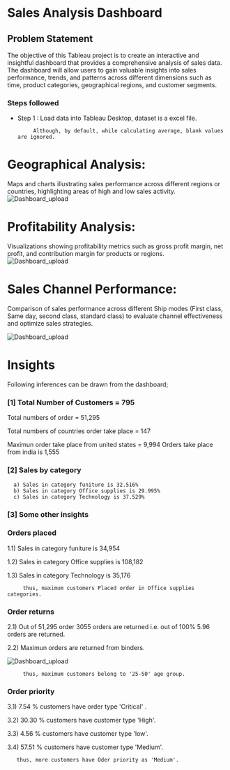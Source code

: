 # Sales Analysis Dashboard

## Problem Statement

The objective of this Tableau project is to create an interactive and insightful dashboard that provides a comprehensive analysis of sales data. The dashboard will allow users to gain valuable insights into sales performance, trends, and patterns across different dimensions such as time, product categories, geographical regions, and customer segments.


### Steps followed 

- Step 1 : Load data into Tableau Desktop, dataset is a excel file.

           Although, by default, while calculating average, blank values are ignored.


# Geographical Analysis: 
Maps and charts illustrating sales performance across different regions or countries, highlighting areas of high and low sales activity.
![Dashboard_upload](https://user-images.githubusercontent.com/102996550/174074051-4f08287a-0568-4fdf-8ac9-6762e0d8fa94.jpg)

# Profitability Analysis: 
Visualizations showing profitability metrics such as gross profit margin, net profit, and contribution margin for products or regions.
![Dashboard_upload](https://user-images.githubusercontent.com/102996550/174074051-4f08287a-0568-4fdf-8ac9-6762e0d8fa94.jpg)

# Sales Channel Performance: 
Comparison of sales performance across different Ship modes (First class, Same day, second class, standard class) to evaluate channel effectiveness and optimize sales strategies.

![Dashboard_upload](https://user-images.githubusercontent.com/102996550/174074051-4f08287a-0568-4fdf-8ac9-6762e0d8fa94.jpg)

# Insights

Following inferences can be drawn from the dashboard;

### [1] Total Number of Customers = 795

Total numbers of order = 51,295

Total numbers of countries order take place = 147

Maximun order take place from united states = 9,994
Orders take place from india is 1,555

           
  ### [2] Sales by category 
  
      a) Sales in category funiture is 32.516%
      b) Sales in category Office supplies is 29.995%
      c) Sales in category Technology is 37.529%

 ### [3] Some other insights
 
 ### Orders placed
 
 1.1) Sales in category funiture is 34,954
 
 1.2) Sales in category Office supplies is 108,182
 
 1.3) Sales in category Technology is 35,176
 
         thus, maximum customers Placed order in Office supplies categories.
 
 ### Order returns
 
 2.1)  Out of 51,295 order 3055 orders are returned
       i.e. out of 100% 5.96 orders are returned.
 
 2.2)  Maximun orders are returned from binders.

 ![Dashboard_upload](https://user-images.githubusercontent.com/102996550/174074051-4f08287a-0568-4fdf-8ac9-6762e0d8fa94.jpg)
 
         thus, maximum customers belong to '25-50' age group.
         
### Order priority

3.1) 7.54 % customers have order type 'Critical' .

3.2) 30.30 % customers have customer type 'High'.

3.3) 4.56 % customers have customer type 'low'.

3.4) 57.51 % customers have customer type 'Medium'.
       
       thus, more customers have Oder priority as 'Medium'.

